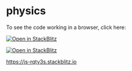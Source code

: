 # physics

To see the code working in a browser, click here:

[![Open in StackBlitz](https://developer.stackblitz.com/img/open_in_stackblitz.svg)](https://js-rqty3s.stackblitz.io)

<a href="https://stackblitz.com/edit/js-rqty3s?file=README.md,index.html">
  <img
    alt="Open in StackBlitz"
    src="https://developer.stackblitz.com/img/open_in_stackblitz.svg"
  />
</a>

https://js-rqty3s.stackblitz.io

